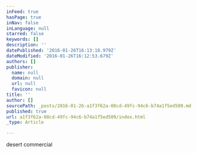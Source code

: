 ```yaml
---
inFeed: true
hasPage: true
inNav: false
inLanguage: null
starred: false
keywords: []
description: ''
datePublished: '2016-01-26T16:13:18.979Z'
dateModified: '2016-01-26T16:12:53.679Z'
authors: []
publisher:
  name: null
  domain: null
  url: null
  favicon: null
title: ''
author: []
sourcePath: _posts/2016-01-26-a1f3f62a-08cd-49fc-94c6-b74a1f5ed509.md
published: true
url: a1f3f62a-08cd-49fc-94c6-b74a1f5ed509/index.html
_type: Article

---
```

desert commercial